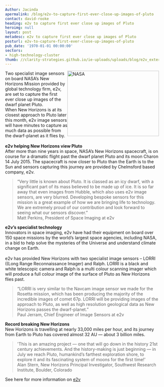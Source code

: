 ```yaml
---
Author: Jacinda
apermalink: /blog/e2v-to-capture-first-ever-close-up-images-of-pluto
contact: david-rooke
heading: e2v to capture first ever close up images of Pluto
heroimg: null
layout: post
metadesc: e2v to capture first ever close up images of Pluto
posturl: e2v-to-capture-first-ever-close-up-images-of-pluto
pub_date: '1970-01-01 00:00:00'
sectors:
- high-technology-cluster
thumb: //clarity-strategies.github.io/ie-uploads/uploads/blog/e2v_exterior_mini.jpg
---
```


<p><img alt='NASA's New Horizon mission to Pluto' src='//clarity-strategies.github.io/ie-uploads/uploads/blog/rsz_satelliteapproachingpluto.jpg' style='float:right; height:214px; width:300px'/>Two specialist image sensors on board NASA’s New Horizons Mission provided by global technology firm, e2v, are set to capture the first ever close up images of the dwarf planet Pluto.<br/>When New Horizons is at its closest approach to Pluto later this month, e2v image sensors will have minutes to capture as much data as possible from the dwarf-planet as it flies by.<br/><br/><strong>e2v helping New Horizons view Pluto</strong><br/>After more than nine years in space, NASA’s New Horizons spacecraft, is on course for a dramatic flight past the dwarf planet Pluto and its moon Charon 14 July 2015. The spacecraft is now closer to Pluto than the Earth is to the Sun and sensors capturing this journey are provided by Chelmsford based company, e2v.</p><blockquote><p>“Very little is known about Pluto. It is classed as an icy dwarf, with a significant part of its mass believed to be made up of ice. It is so far away that even images from Hubble, which also uses e2v image sensors, are very blurred. Developing bespoke sensors for this mission is a great example of how we are bringing life to technology. We are extremely proud of our contribution and look forward to seeing what our sensors discover.”<br/>Matt Perkins, President of Space Imaging at e2v</p></blockquote><p><strong>e2v’s specialist technology</strong><br/>Innovators in space imaging, e2v have had their equipment on board over 150 space missions by the world’s largest space agencies, including NASA, in a bid to help solve the mysteries of the Universe and understand climate change on Earth.<br/><br/>e2v has provided New Horizons with two specialist image sensors – LORRI ((Long Range Reconnaissance Imager) and Ralph. LORRI is a black and white telescopic camera and Ralph is a multi colour scanning imager which will produce a full colour image of the surface of Pluto as New Horizons flies past.</p><blockquote><p>“LORRI is very similar to the Navcam image sensor we made for the Rosetta mission, which has been producing the majority of the incredible images of comet 67p. LORRI will be providing images of the approach to Pluto, as well as high resolution geological data as New Horizons passes the dwarf-planet.”<br/>Paul Jerram, Chief Engineer of Image Sensors at e2v</p></blockquote><p><strong>Record breaking New Horizons</strong><br/>New Horizons is travelling at nearly 33,000 miles per hour, and its journey from Earth to Pluto has covered almost 32 AU — about 3 billion miles.</p><blockquote><p>'This is an amazing project — one that will go down in the history 21st century achievements. And the history-making is just beginning — in July we reach Pluto, humankind’s farthest exploration shore, to explore it and its fascinating system of moons for the first time!'<br/>Alan Stern, New Horizons Principal Investigator, Southwest Research Institute, Boulder, Colorado</p></blockquote><p>See here for more information on <a href='http://www.investessex.co.uk/studies/case-studies/e2v-technologies/' target='_blank'>e2v</a></p>